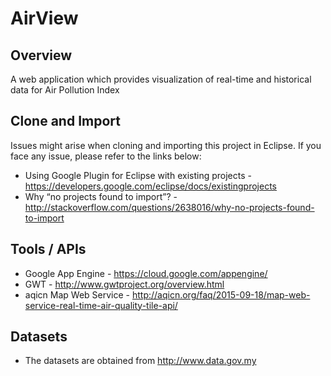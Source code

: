 # AirView
## Overview
A web application which provides visualization of real-time and historical data for Air Pollution Index

## Clone and Import
Issues might arise when cloning and importing this project in Eclipse.
If you face any issue, please refer to the links below:
- Using Google Plugin for Eclipse with existing projects - <https://developers.google.com/eclipse/docs/existingprojects>
- Why “no projects found to import”? - <http://stackoverflow.com/questions/2638016/why-no-projects-found-to-import>

## Tools / APIs
- Google App Engine - <https://cloud.google.com/appengine/>
- GWT - <http://www.gwtproject.org/overview.html>
- aqicn Map Web Service - <http://aqicn.org/faq/2015-09-18/map-web-service-real-time-air-quality-tile-api/>

## Datasets
- The datasets are obtained from <http://www.data.gov.my>
